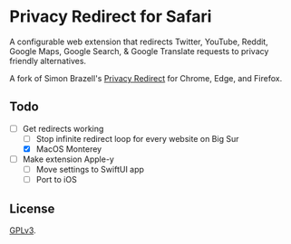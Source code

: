 # Privacy Redirect for Safari

A configurable web extension that redirects Twitter, YouTube, Reddit,
Google Maps, Google Search, & Google Translate requests to privacy
friendly alternatives.

A fork of Simon Brazell's [Privacy Redirect][fork] for Chrome, Edge,
and Firefox.

## Todo
- [ ] Get redirects working
  - [ ] Stop infinite redirect loop for every website on Big Sur
  - [X] MacOS Monterey
- [ ] Make extension Apple-y
  - [ ] Move settings to SwiftUI app
  - [ ] Port to iOS

## License

[GPLv3](COPYING).

[fork]: https://github.com/SimonBrazell/privacy-redirect
